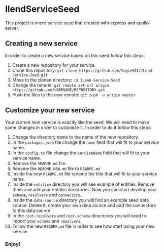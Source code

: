 # IlendServiceSeed

This project is micro service seed that created with express and apollo-server.

## Creating a new service

In order to create a new service based on this seed follow this steps:
1. Create a new repository for your service.
2. Clone this repository: `git clone https://github.com/Sagie501/ILend-Service-Seed.git`
3. Move to the cloned directory: `cd ILend-Service-Seed`
4. Change the remote: `git remote set-url origin https://github.com/USERNAME/REPOSITORY.git`
5. Push the files to the new remote: `git push -u origin master`

## Customize your new service

Your current new service is exactly like the seed. We will need to make some changes in order to customize it.
In order to do it follow this steps:
1. Change the directory name to the name of the new repository.
2. In the `packages.json` file change the `name` field that will fit to your service name.
3. In the `config.ts` file change the `serviceName` field that will fit to your service name.
4. Remove the `README.md` file.
5. Rename the `README-NEW.md` file to `README.md`
6. Inside the new `README.md` file rename the title that will fit to your service name.
7. Inside the `entities` directory you will see example of entities. Remove them and add your entities directories. Now you can start develop your `schema`, `resolvers` and `connectors`.
8. Inside the `data-source` directory you will find an example seed data source. Delete it, create your own data source and add the connectors to this data source
9. In the `root-resolvers` and `root-schema` directories you will need to import your `schema` and `resolvers`.
10. Follow the new `README.md` file in order to see how start using your new service.


### Enjoy!
